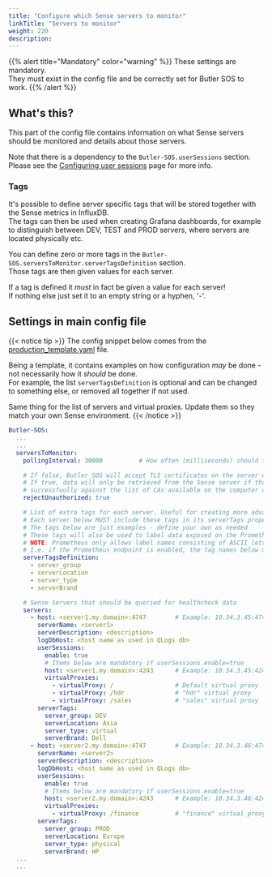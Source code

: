 ```yaml
---
title: "Configure which Sense servers to monitor"
linkTitle: "Servers to monitor"
weight: 220
description:
---
```


{{% alert title="Mandatory" color="warning" %}}
These settings are mandatory.  
They must exist in the config file and be correctly set for Butler SOS to work.
{{% /alert %}}

## What's this?

This part of the config file contains information on what Sense servers should be monitored and details about those servers.

Note that there is a dependency to the `Butler-SOS.userSessions` section. Please see the [Configuring user sessions](/docs/getting_started/setup/user-sessions/) page for more info.

### Tags

It's possible to define server specific tags that will be stored together with the Sense metrics in InfluxDB.  
The tags can then be used when creating Grafana dashboards, for example to distinguish between DEV, TEST and PROD servers, where servers are located physically etc.

You can define zero or more tags in the `Butler-SOS.serversToMonitor.serverTagsDefinition` section.  
Those tags are then given values for each server.

If a tag is defined it *must* in fact be given a value for each server!  
If nothing else just set it to an empty string or a hyphen, '-'.

## Settings in main config file

{{< notice tip >}}
The config snippet below comes from the [production_template.yaml](https://github.com/ptarmiganlabs/butler-sos/blob/master/src/config/production_template.yaml) file.

Being a template, it contains examples on how configuration *may* be done - not necessarily how it *should* be done.  
For example, the list `serverTagsDefinition` is optional and can be changed to something else, or removed all together if not used.

Same thing for the list of servers and virtual proxies. Update them so they match your own Sense environment.
{{< /notice >}}

```yaml
Butler-SOS:
  ...
  ...
  serversToMonitor:
    pollingInterval: 30000          # How often (milliseconds) should the healthcheck API be polled?

    # If false, Butler SOS will accept TLS certificates on the server without verifying them with the CA. 
    # If true, data will only be retrieved from the Sense server if that server's TLS cert verifies 
    # successfuully against the list of CAs available on the computer where Butler SOS is running.
    rejectUnauthorized: true 

    # List of extra tags for each server. Useful for creating more advanced Grafana dashboards.
    # Each server below MUST include these tags in its serverTags property.
    # The tags below are just examples - define your own as needed
    # These tags will also be used to label data exposed on the Prometheus endpoint (if it is enabled)
    # NOTE: Prometheus only allows label names consisting of ASCII letters, numbers, as well as underscores. They must match the regex [a-zA-Z_][a-zA-Z0-9_]*. 
    # I.e. if the Prometheus endpoint is enabled, the tag names below must follow the label naming standard of Prometheus. 
    serverTagsDefinition: 
      - server_group
      - serverLocation
      - server_type
      - serverBrand

    # Sense Servers that should be queried for healthcheck data 
    servers:
      - host: <server1.my.domain>:4747        # Example: 10.34.3.45:4747
        serverName: <server1>
        serverDescription: <description>
        logDbHost: <host name as used in QLogs db>
        userSessions:
          enable: true
          # Items below are mandatory if userSessions.enable=true
          host: <server1.my.domain>:4243      # Example: 10.34.3.45:4243
          virtualProxies:
            - virtualProxy: /                 # Default virtual proxy
            - virtualProxy: /hdr              # "hdr" virtual proxy
            - virtualProxy: /sales            # "sales" virtual proxy
        serverTags:
          server_group: DEV
          serverLocation: Asia
          server_type: virtual
          serverBrand: Dell
      - host: <server2.my.domain>:4747        # Example: 10.34.3.46:4747
        serverName: <server2>
        serverDescription: <description>
        logDbHost: <host name as used in QLogs db>
        userSessions:
          enable: true
          # Items below are mandatory if userSessions.enable=true
          host: <server2.my.domain>:4243      # Example: 10.34.3.46:4243
          virtualProxies:
            - virtualProxy: /finance          # "finance" virtual proxy
        serverTags:
          server_group: PROD
          serverLocation: Europe
          server_type: physical
          serverBrand: HP
  ...
  ...
```
